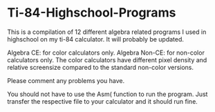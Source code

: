 # Ti-84-Highschool-Programs
This is a compilation of 12 different algebra related programs I used in highschool on my ti-84 calculator. It will probably be updated.


Algebra CE: for color calculators only.
Algebra Non-CE: for non-color calculators only.
The color calculators have different pixel density and relative screensize compared to the standard non-color versions.

Please comment any problems you have.


You should not have to use the Asm( function to run the program. Just transfer the respective file to your calculator and it should run fine.

